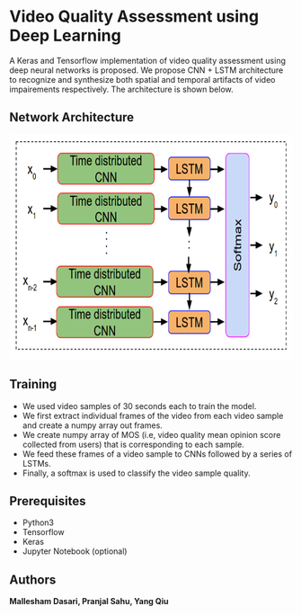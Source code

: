 Video Quality Assessment using Deep Learning
============================================

A Keras and Tensorflow implementation of video quality assessment using deep neural networks is proposed. We propose CNN + LSTM architecture to recognize and synthesize both spatial and temporal artifacts of video impairements respectively. The architecture is shown below.

Network Architecture
--------------------

<p align="center">
  <img src="assets/deep-arch.png" width="640" height="400" />
</p>

Training
-----------

- We used video samples of 30 seconds each to train the model.
- We first extract individual frames of the video from each video sample and create a numpy array out frames.
- We create numpy array of MOS (i.e, video quality mean opinion score collected from users) that is corresponding to each sample.
- We feed these frames of a video sample to CNNs followed by a series of LSTMs. 
- Finally, a softmax is used to classify the video sample quality.

Prerequisites
-------------

- Python3
- Tensorflow
- Keras
- Jupyter Notebook (optional)

Authors
-------

**Mallesham Dasari, Pranjal Sahu, Yang Qiu**
